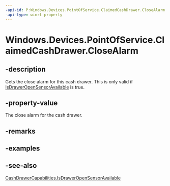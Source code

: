 ----api-id: P:Windows.Devices.PointOfService.ClaimedCashDrawer.CloseAlarm
-api-type: winrt property
---<!-- Property syntaxpublic Windows.Devices.PointOfService.CashDrawerCloseAlarm CloseAlarm { get; }--># Windows.Devices.PointOfService.ClaimedCashDrawer.CloseAlarm## -descriptionGets the close alarm for this cash drawer. This is only valid if [IsDrawerOpenSensorAvailable](cashdrawercapabilities_isdraweropensensoravailable.md) is true.## -property-valueThe close alarm for the cash drawer.## -remarks## -examples## -see-also[CashDrawerCapabilities.IsDrawerOpenSensorAvailable](cashdrawercapabilities_isdraweropensensoravailable.md)